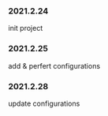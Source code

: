 ### 2021.2.24

init project

### 2021.2.25

add & perfert configurations

### 2021.2.28

update configurations